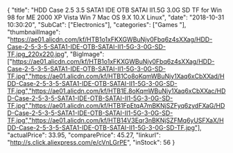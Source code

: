 {
	"title": "HDD Case 2.5 3.5 SATA1 IDE OTB SATAI   II1.5G   3.0G  SD   TF for Win 98   for ME   2000  XP Vista Win 7 Mac OS 9.X   10.X Linux",
	"date": "2018-10-31 10:30:20",
	"SubCat": ["Electronics"],
	"categories": ["Games "],
	"thumbnailImage": "https://ae01.alicdn.com/kf/HTB1o1xFKXGWBuNjy0Fbq6z4sXXag/HDD-Case-2-5-3-5-SATA1-IDE-OTB-SATAI-II1-5G-3-0G-SD-TF.jpg_220x220.jpg",
	"BigImage": ["https://ae01.alicdn.com/kf/HTB1o1xFKXGWBuNjy0Fbq6z4sXXag/HDD-Case-2-5-3-5-SATA1-IDE-OTB-SATAI-II1-5G-3-0G-SD-TF.jpg","https://ae01.alicdn.com/kf/HTB1Co8oKqmWBuNjy1Xaq6xCbXXad/HDD-Case-2-5-3-5-SATA1-IDE-OTB-SATAI-II1-5G-3-0G-SD-TF.jpg","https://ae01.alicdn.com/kf/HTB1E.8oKqmWBuNjy1Xaq6xCbXXac/HDD-Case-2-5-3-5-SATA1-IDE-OTB-SATAI-II1-5G-3-0G-SD-TF.jpg","https://ae01.alicdn.com/kf/HTB1FpEtqA7mBKNjSZFyq6zydFXaG/HDD-Case-2-5-3-5-SATA1-IDE-OTB-SATAI-II1-5G-3-0G-SD-TF.jpg","https://ae01.alicdn.com/kf/HTB14V3Eqr3nBKNjSZFMq6yUSFXaX/HDD-Case-2-5-3-5-SATA1-IDE-OTB-SATAI-II1-5G-3-0G-SD-TF.jpg"],
	"actualPrice": 33.95,
	"comparePrice": 45.27,
	"linkurl": "http://s.click.aliexpress.com/e/cVnLGrPE",
	"inStock": 56
}
